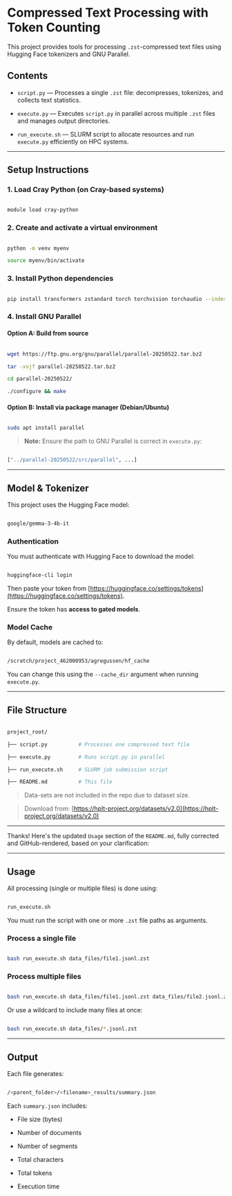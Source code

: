 

# Compressed Text Processing with Token Counting



This project provides tools for processing `.zst`-compressed text files using Hugging Face tokenizers and GNU Parallel.



## Contents



- `script.py` — Processes a single `.zst` file: decompresses, tokenizes, and collects text statistics.

- `execute.py` — Executes `script.py` in parallel across multiple `.zst` files and manages output directories.

- `run_execute.sh` — SLURM script to allocate resources and run `execute.py` efficiently on HPC systems.



---



## Setup Instructions



### 1. Load Cray Python (on Cray-based systems)



```bash

module load cray-python

```



### 2. Create and activate a virtual environment



```bash

python -m venv myenv

source myenv/bin/activate

```



### 3. Install Python dependencies



```bash

pip install transformers zstandard torch torchvision torchaudio --index-url https://download.pytorch.org/whl/cpu

```



### 4. Install GNU Parallel



#### Option A: Build from source



```bash

wget https://ftp.gnu.org/gnu/parallel/parallel-20250522.tar.bz2

tar -xvjf parallel-20250522.tar.bz2

cd parallel-20250522/

./configure && make

```



#### Option B: Install via package manager (Debian/Ubuntu)



```bash

sudo apt install parallel

```



>**Note:** Ensure the path to GNU Parallel is correct in `execute.py`:



```bash

["../parallel-20250522/src/parallel", ...]

```



---



## Model & Tokenizer



This project uses the Hugging Face model:



```bash

google/gemma-3-4b-it

```



### Authentication



You must authenticate with Hugging Face to download the model:



```bash

huggingface-cli login

```



Then paste your token from [https://huggingface.co/settings/tokens](https://huggingface.co/settings/tokens).

Ensure the token has **access to gated models**.



### Model Cache



By default, models are cached to:



```bash

/scratch/project_462000953/agregussen/hf_cache

```



You can change this using the `--cache_dir` argument when running `execute.py`.



---



## File Structure



```bash

project_root/

├── script.py          # Processes one compressed text file

├── execute.py         # Runs script.py in parallel

├── run_execute.sh     # SLURM job submission script

├── README.md          # This file

```



> Data-sets are not included in the repo due to dataset size.

> Download from: [https://hplt-project.org/datasets/v2.0](https://hplt-project.org/datasets/v2.0)



---



Thanks! Here's the updated `Usage` section of the `README.md`, fully corrected and GitHub-rendered, based on your clarification:



---



## Usage



All processing (single or multiple files) is done using:



```bash

run_execute.sh

```



You must run the script with one or more `.zst` file paths as arguments.



### Process a single file



```bash

bash run_execute.sh data_files/file1.jsonl.zst

```



### Process multiple files



```bash

bash run_execute.sh data_files/file1.jsonl.zst data_files/file2.jsonl.zst data_files/file3.jsonl.zst

```



Or use a wildcard to include many files at once:



```bash

bash run_execute.sh data_files/*.jsonl.zst

```



---



## Output



Each file generates:



```bash

/<parent_folder>/<filename>_results/summary.json

```



Each `summary.json` includes:



* File size (bytes)

* Number of documents

* Number of segments

* Total characters

* Total tokens

* Execution time
